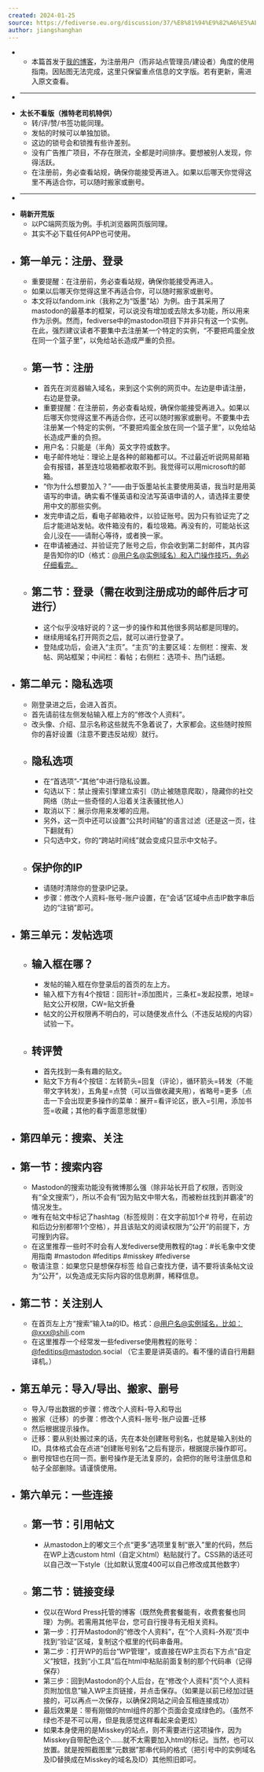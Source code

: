 ```yaml
---
created: 2024-01-25
source: https://fediverse.eu.org/discussion/37/%E8%81%94%E9%82%A6%E5%AE%87%E5%AE%99%E6%BC%AB%E6%B8%B8%E6%8C%87%E5%8D%973-%E4%BB%8Etwitter%E5%88%B0mastodon
author: jiangshanghan
---
```

- - 本篇首发于[我的博客](https://fediverse.eu.org/home/leaving?target=https%3A%2F%2Fwp.me%2FpbKqHZ-SO)，为注册用户（而非站点管理员/建设者）角度的使用指南。因贴图无法完成，这里只保留重点信息的文字版。若有更新，需进入原文查看。
- ___
- **太长不看版（推特老司机特供）**
  - 转/评/赞/书签功能同理。
  - 发帖的时候可以单独加锁。
  - 这边的锁号会和锁推有些许差别。
  - 没有广告推广项目，不存在限流，全都是时间排序。要想被别人发现，你得活跃。
  - 在注册前，务必查看站规，确保你能接受再进入。如果以后哪天你觉得这里不再适合你，可以随时搬家或删号。
- ___
- **萌新开荒版**
  - 以PC端网页版为例。手机浏览器网页版同理。
  - 其实不必下载任何APP也可使用。
- ## 第一单元：注册、登录
  - 重要提醒：在注册前，务必查看站规，确保你能接受再进入。
  - 如果以后哪天你觉得这里不再适合你，可以随时搬家或删号。
  - 本文将以fandom.ink（我称之为“饭墨”站）为例。由于其采用了mastodon的最基本的框架，可以说没有增加或去除太多功能，所以用来作为示例。然而，fediverse中的mastodon项目下并非只有这一个实例。在此，强烈建议读者不要集中去注册某一个特定的实例，“不要把鸡蛋全放在同一个篮子里”，以免给站长造成严重的负担。
  - ## 第一节：注册
    - 首先在浏览器输入域名，来到这个实例的网页中。左边是申请注册，右边是登录。
    - 重要提醒：在注册前，务必查看站规，确保你能接受再进入。如果以后哪天你觉得这里不再适合你，还可以随时搬家或删号。不要集中去注册某一个特定的实例，“不要把鸡蛋全放在同一个篮子里”，以免给站长造成严重的负担。
    - 用户名：只能是（半角）英文字符或数字。
    - 电子邮件地址：理论上是各种的邮箱都可以。不过最近听说网易邮箱会有报错，甚至连垃圾箱都收取不到。我觉得可以用microsoft的邮箱。
    - “你为什么想要加入？”——由于饭墨站长主要使用英语，我当时是用英语写的申请。确实看不懂英语和没法写英语申请的人，请选择主要使用中文的那些实例。
    - 发完申请之后，看电子邮箱收件，以验证账号。因为只有验证完了之后才能进站发帖。收件箱没有的，看垃圾箱。再没有的，可能站长这会儿没在——请耐心等待，或者换一家。
    - 在申请被通过、并验证完了账号之后，你会收到第二封邮件，其内容是告知你的ID（格式：[@用户名](https://fediverse.eu.org/profile/%E7%94%A8%E6%88%B7%E5%90%8D)[@实例域名）和入门操作技巧，务必仔细看完。](https://fediverse.eu.org/profile/%E5%AE%9E%E4%BE%8B%E5%9F%9F%E5%90%8D%EF%BC%89%E5%92%8C%E5%85%A5%E9%97%A8%E6%93%8D%E4%BD%9C%E6%8A%80%E5%B7%A7%EF%BC%8C%E5%8A%A1%E5%BF%85%E4%BB%94%E7%BB%86%E7%9C%8B%E5%AE%8C%E3%80%82)
  - ## 第二节：登录（需在收到注册成功的邮件后才可进行）
    - 这个似乎没啥好说的？这一步的操作和其他很多网站都是同理的。
    - 继续用域名打开网页之后，就可以进行登录了。
    - 登陆成功后，会进入“主页”。“主页”的主要区域：左侧栏：搜索、发帖、网站框架；中间栏：看帖；右侧栏：选项卡、热门话题。
- ## 第二单元：隐私选项
  - 刚登录进之后，会进入首页。
  - 首先请前往左侧发帖输入框上方的“修改个人资料”。
  - 改头像、介绍、显示名称这些就先不急着说了，大家都会。这些随时按照你的喜好设置（注意不要违反站规）就行。
  - ## 隐私选项
    - 在“首选项”-“其他”中进行隐私设置。
    - 勾选以下：禁止搜索引擎建立索引（防止被随意爬取），隐藏你的社交网络（防止一些奇怪的人沿着关注表骚扰他人）
    - 取消以下：展示你用来发嘟的应用。
    - 另外，这一页中还可以设置“公共时间轴”的语言过滤（还是这一页，往下翻就有）
    - 只勾选中文，你的“跨站时间线”就会变成只显示中文帖子。
  - ## 保护你的IP
    - 请随时清除你的登录IP记录。
    - 步骤：修改个人资料-账号-账户设置，在“会话”区域中点击IP数字串后边的“注销”即可。
- ## 第三单元：发帖选项
  - ## 输入框在哪？
    - 发帖的输入框在你登录后的首页的左上方。
    - 输入框下方有4个按钮：回形针=添加图片，三条杠=发起投票，地球=贴文公开权限，CW=贴文折叠
    - 帖文的公开权限再不明白的，可以随便发点什么（不违反站规的内容）试验一下。
  - ## 转评赞
    - 首先找到一条有趣的贴文。
    - 贴文下方有4个按钮：左转箭头=回复（评论），循环箭头=转发（不能带文字转发），五角星=点赞（可以当做收藏夹用），省略号=更多（点击一下会出现更多操作的菜单：展开=看评论区，嵌入=引用，添加书签=收藏；其他的看字面意思就懂）
- ## 第四单元：搜索、关注
- ## 第一节：搜索内容
  - Mastodon的搜索功能没有微博那么强（除非站长开启了权限，否则没有“全文搜索”），所以不会有“因为贴文中带大名，而被粉丝找到并霸凌”的情况发生。
  - 唯有在帖文中标记了hashtag（标签规则：在文字前加1个# 符号，在前边和后边分别都带1个空格），并且该贴文的阅读权限为“公开”的前提下，方可搜到内容。
  - 在这里推荐一些时不时会有人发fediverse使用教程的tag：#长毛象中文使用指南 #mastodon #feditips #misskey #fediverse
  - 敬请注意：如果您只是想保存标签 给自己查找方便，请不要将该条帖文设为“公开”，以免造成无实际内容的信息刷屏，稀释信息。
- ## 第二节：关注别人
  - 在首页左上方“搜索”输入ta的ID。格式：[@用户名](https://fediverse.eu.org/profile/%E7%94%A8%E6%88%B7%E5%90%8D)[@实例域名，比如：](https://fediverse.eu.org/profile/%E5%AE%9E%E4%BE%8B%E5%9F%9F%E5%90%8D%EF%BC%8C%E6%AF%94%E5%A6%82%EF%BC%9A)[@xxx@shili](https://fediverse.eu.org/profile/xxx%40shili).com
  - 在这里推荐一个经常发一些fediverse使用教程的账号：[@feditips@mastodon](https://fediverse.eu.org/profile/feditips%40mastodon).social （它主要是讲英语的。看不懂的请自行用翻译机。）
- ## 第五单元：导入/导出、搬家、删号
  - 导入/导出数据的步骤：修改个人资料-导入和导出
  - 搬家（迁移）的步骤：修改个人资料-账号-账户设置-迁移
  - 然后根据提示操作。
  - 迁移：要从别处搬过来的话，先在本处创建账号别名，也就是输入别处的ID。具体格式会在点进“创建账号别名”之后有提示，根据提示操作即可。
  - 删号按钮也在同一页。删号操作是无法复原的，会把你的账号注册信息和帖子全部删除。请谨慎使用。
- ## 第六单元：一些连接
  - ## 第一节：引用帖文
    - 从mastodon上的嘟文三个点“更多”选项里复制“嵌入”里的代码，然后在WP上选custom html（自定义html）粘贴就行了。CSS熟的话还可以自己改一下style（比如默认宽度400可以自己修改成其他数字）
  - ## 第二节：链接变绿
    - 仅以在Word Press托管的博客（既然免费套餐能有，收费套餐也同理）为例。若需用其他平台，您可自行搜寻有无相关资料。
    - 第一步：打开Mastodon的“修改个人资料”，在“个人资料-外观”页中找到“验证”区域，复制这个框里的代码串备用。
    - 第二步：打开WP的后台“WP管理”，或直接在WP主页右下方点“自定义”按钮，找到“小工具”后在html中粘贴前面复制的那个代码串（记得保存）
    - 第三步：回到Mastodon的个人后台，在“修改个人资料”页“个人资料页附加信息”输入WP主页链接，并点击保存。（如果是以前已经加过链接的，可以再点一次保存，以确保2网站之间会互相连接成功）
    - 最后效果是：带有刚做的html组件的那个页面会变成绿色的。（虽然不绿也不是不可以用，但是我感觉这样看起来会更炫）
    - 如果本身使用的是Misskey的站点，则不需要进行这项操作，因为Misskey自带配色这个……就不太需要加入html的标记。当然，也可以放置。就是按照截图里“元数据”那串代码的格式（把引号中的实例域名及ID替换成在Misskey的域名及ID）其他照旧即可。